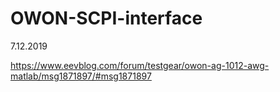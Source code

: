 # OWON-SCPI-interface

7.12.2019

https://www.eevblog.com/forum/testgear/owon-ag-1012-awg-matlab/msg1871897/#msg1871897






